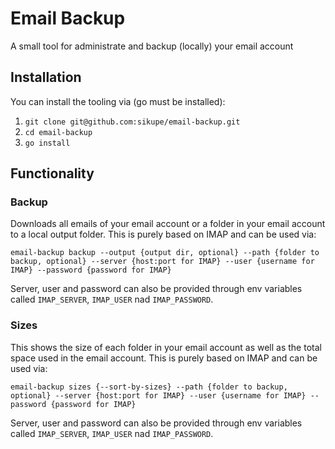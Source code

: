 # Email Backup
A small tool for administrate and backup (locally) your email account

## Installation
You can install the tooling via (go must be installed):
1. `git clone git@github.com:sikupe/email-backup.git`
2. `cd email-backup`
3. `go install`

## Functionality
### Backup
Downloads all emails of your email account or a folder in your email account to a local output folder.
This is purely based on IMAP and can be used via:

`email-backup backup --output {output dir, optional} --path {folder to backup, optional} --server {host:port for IMAP} --user {username for IMAP} --password {password for IMAP}`

Server, user and password can also be provided through env variables called `IMAP_SERVER`, `IMAP_USER` nad `IMAP_PASSWORD`.

### Sizes
This shows the size of each folder in your email account as well as the total space used in the email account.
This is purely based on IMAP and can be used via:

`email-backup sizes {--sort-by-sizes} --path {folder to backup, optional} --server {host:port for IMAP} --user {username for IMAP} --password {password for IMAP}`

Server, user and password can also be provided through env variables called `IMAP_SERVER`, `IMAP_USER` nad `IMAP_PASSWORD`.
